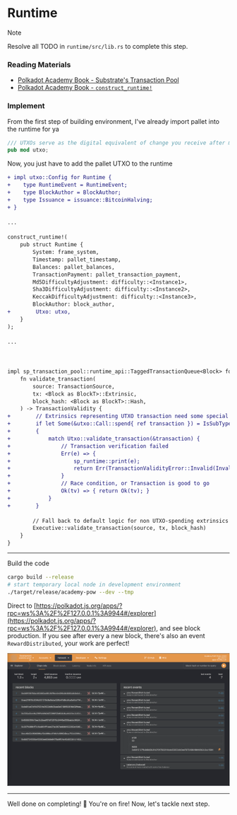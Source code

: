 # Runtime

> [!Note]
> Resolve all TODO in `runtime/src/lib.rs` to complete this step.

### Reading Materials

- [Polkadot Academy Book - Substrate's Transaction Pool](https://polkadot-blockchain-academy.github.io/pba-book/substrate/txpool-api/page.html)
- [Polkadot Academy Book - `construct_runtime!`](https://polkadot-blockchain-academy.github.io/pba-book/frame/construct-runtime/page.html)


### Implement

From the first step of building environment, I've already import pallet into the runtime for ya

```rust
/// UTXOs serve as the digital equivalent of change you receive after making a cash purchase
pub mod utxo;
```

Now, you just have to add the pallet UTXO to the runtime

```diff
+ impl utxo::Config for Runtime {
+    type RuntimeEvent = RuntimeEvent;
+    type BlockAuthor = BlockAuthor;
+    type Issuance = issuance::BitcoinHalving;
+ }

... 

construct_runtime!(
    pub struct Runtime {
        System: frame_system,
        Timestamp: pallet_timestamp,
        Balances: pallet_balances,
        TransactionPayment: pallet_transaction_payment,
        Md5DifficultyAdjustment: difficulty::<Instance1>,
        Sha3DifficultyAdjustment: difficulty::<Instance2>,
        KeccakDifficultyAdjustment: difficulty::<Instance3>,
        BlockAuthor: block_author,
+        Utxo: utxo,
    }
);

...



impl sp_transaction_pool::runtime_api::TaggedTransactionQueue<Block> for Runtime {
    fn validate_transaction(
        source: TransactionSource,
        tx: <Block as BlockT>::Extrinsic,
        block_hash: <Block as BlockT>::Hash,
    ) -> TransactionValidity {
+        // Extrinsics representing UTXO transaction need some special handling
+        if let Some(&utxo::Call::spend{ ref transaction }) = IsSubType::<<Utxo as Callable<Runtime>>::RuntimeCall>::is_sub_type(&tx.function)
+        {
+            match Utxo::validate_transaction(&transaction) {
+                // Transaction verification failed
+                Err(e) => {
+                    sp_runtime::print(e);
+                    return Err(TransactionValidityError::Invalid(InvalidTransaction::Custom(1)));
+                }
+                // Race condition, or Transaction is good to go
+                Ok(tv) => { return Ok(tv); }
+            }
+        }

        // Fall back to default logic for non UTXO-spending extrinsics
        Executive::validate_transaction(source, tx, block_hash)
    }
}


```

--- 

Build the code

```sh
cargo build --release
# start temporary local node in development environment
./target/release/academy-pow --dev --tmp
```

Direct to [https://polkadot.js.org/apps/?rpc=ws%3A%2F%2F127.0.0.1%3A9944#/explorer](https://polkadot.js.org/apps/?rpc=ws%3A%2F%2F127.0.0.1%3A9944#/explorer), and see block production. If you see after every a new block, there's also an event `RewardDistributed`, your work are perfect!

![result](https://github.com/danielbui12/substrate-bitcoin-like-blockchain/blob/step-5-runtime/docs/assets/explorer_pow_reward.png?raw=true)

--- 

Well done on completing! 🎉 You're on fire! Now, let's tackle next step.

